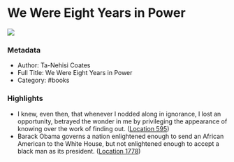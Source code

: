 # We Were Eight Years in Power

![](https://images-na.ssl-images-amazon.com/images/I/41AgDjfCtpL._SL200_.jpg)

### Metadata

- Author: Ta-Nehisi Coates
- Full Title: We Were Eight Years in Power
- Category: #books

### Highlights

- I knew, even then, that whenever I nodded along in ignorance, I lost an opportunity, betrayed the wonder in me by privileging the appearance of knowing over the work of finding out. ([Location 595](https://readwise.io/to_kindle?action=open&asin=B01MT734OD&location=595))
- Barack Obama governs a nation enlightened enough to send an African American to the White House, but not enlightened enough to accept a black man as its president. ([Location 1778](https://readwise.io/to_kindle?action=open&asin=B01MT734OD&location=1778))
